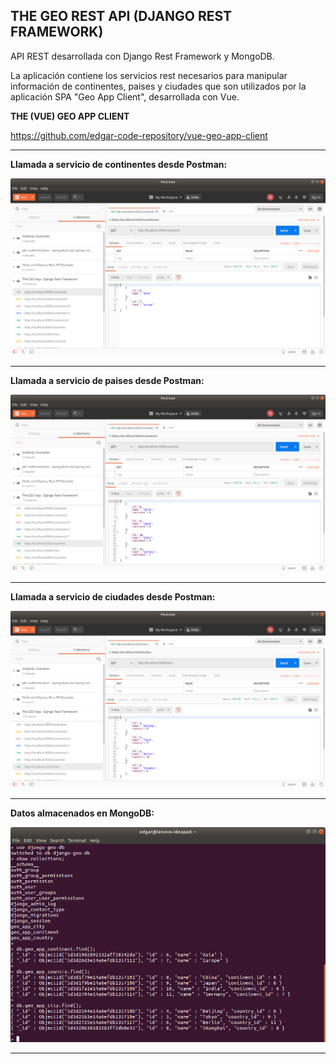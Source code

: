 THE GEO REST API (DJANGO REST FRAMEWORK)
-------------------------------------------------------------------------------------------------------

API REST desarrollada con Django Rest Framework y MongoDB.

La aplicación contiene los servicios rest necesarios para manipular información de continentes, 
paises y ciudades que son utilizados por la aplicación SPA "Geo App Client", desarrollada con Vue.

**THE (VUE) GEO APP CLIENT**

https://github.com/edgar-code-repository/vue-geo-app-client

-------------------------------------------------------------------------------------------------------

**Llamada a servicio de continentes desde Postman:**

![Screenshot Continents](screenshots/postman-call-continents.png)

-------------------------------------------------------------------------------------------------------

**Llamada a servicio de paises desde Postman:**

![Screenshot Countries](screenshots/postman-call-countries.png)

-------------------------------------------------------------------------------------------------------

**Llamada a servicio de ciudades desde Postman:**

![Screenshot Cities](screenshots/postman-call-cities.png)

-------------------------------------------------------------------------------------------------------

**Datos almacenados en MongoDB:**

![Screenshot MongoDB](screenshots/mongodb-data.png)

-------------------------------------------------------------------------------------------------------
